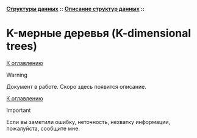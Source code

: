 **[Структуры данных](../../README.md#data-structures) ::** 
**[Описание структур данных](../../README.md#data-structures-descriptions) ::**
# K-мерные деревья (K-dimensional trees)

<!--

-->

[К оглавлению](../../README.md#data-structures-descriptions)

> [!WARNING]
> Документ в работе. Скоро здесь появится описание.

[К оглавлению](../../README.md#data-structures-descriptions)

> [!IMPORTANT]
> Если вы заметили ошибку, неточность, нехватку информации, пожалуйста, сообщите мне.
